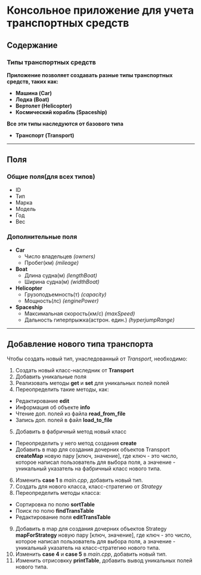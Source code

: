 # Консольное приложение для учета транспортных средств

## Содержание

### Типы транспортных средств

__Приложение позволяет создавать разные типы транспортных средств, таких как:__

* __Машина (Car)__
* __Лодка (Boat)__
* __Вертолет (Helicopter)__
* __Космический корабль (Spaceship)__

__Все эти типы наследуются от базового типа__

* __Транспорт (Transport)__

---

## Поля 

### Общие поля(для всех типов)


* ID
* Тип
* Марка
* Модель
* Год
* Вес

### Дополнительные поля

* __Car__
  * Число владельцев _(owners)_
  * Пробег(км) _(mileage)_
* __Boat__
  * Длина судна(м) _(lengthBoat)_
  * Ширина судна(м) _(widthBoat)_
* __Helicopter__
  * Грузоподъемность(т) _(capacity)_
  * Мощность(лс) _(enginePower)_
* __Spaceship__
  * Максимальная скорость(км/с) _(maxSpeed)_
  * Дальность гиперпрыжка(астрон. един.) _(hyperjumpRange)_

---

## Добавление нового типа транспорта

Чтобы создать новый тип, унаследованный от _Transport_, необходимо:

1. Создать новый класс-наследник от __Transport__ 
2. Добавить уникальные поля
3. Реализовать методы __get__ и __set__ для уникальных полей полей
4. Переопределить такие методы, как:
  * Редактирование __edit__
  * Информация об объекте __info__
  * Чтение доп. полей из файла __read_from_file__
  * Запись доп. полей в файл __load_to_file__
5. Добавить в фабричный метод новый класс
  * Переопределить у него метод создания __create__
  * Добавить в map для создания дочерних объектов Transport __createMap__ новую пару [ключ, значение], где ключ - это число, которое написал пользователь для выбора поля, а значение - уникальный указатель на фабричный класс нового типа.
6. Изменить __case 1__ в _main.cpp_, добавить новый тип.
7. Создать для нового класса, класс-стратегию от _Strategy_
8. Переопределить методы класса:
  * Сортировка по полю __sortTable__
  * Поиск по полю __findTransTable__
  * Редактирование поля __editTransTable__
9. Добавить в map для создания дочерних объектов Strategy __mapForStrategy__ новую пару [ключ, значение], где ключ - это число, которое написал пользователь для выбора поля, а значение - уникальный указатель на класс-стратегию нового типа.
10. Изменить __case 4__ и __case 5__ в _main.cpp_, добавить новый тип.
11. Изменить отрисовкку __printTable__, добавить вывод уникальных полей нового типа. 